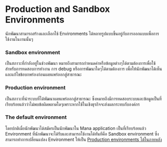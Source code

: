 # Production and Sandbox Environments
นักพัฒนาสามารถสร้างและเลือกใช้ Environments ได้หลายรูปแบบขึ้นอยู่กับการออกแบบเพื่อการใช้งานในงานนั้นๆ

### Sandbox environment
เป็นสภาวะที่กำลังอยู่ในช่วงพัฒนา หมายถึงสามารถกำหนดค่าหรือข้อมูลต่างๆได้ตามต้องการเพื่อใช้สำหรับการทดสอบการทำงาน การ debug หรือการพัฒนาใดๆได้ตามต้องการ เพื่อให้นักพัฒนาได้เห็นและแก้ไขข้อบกพร่องก่อนเผยแพร่ออกสู่สาธารณะ

### Production environment
เป็นสภาวะที่นำระบบที่ได้พัฒนาเผยแพร่ออกสู่สาธารณะ ซึ่งหมายถึงมีการทดสอบระบบและข้อมูลเป็นที่เรียบร้อยแล้วว่าไม่พบข้อผิดพลาดใดๆเพราะหากใช้ในเชิงธุรกิจจะส่งผลกระทบกับองค์กร

### The default environment
โดยปกติเมื่อนักพัฒนาได้สมัครเป็นนักพัฒนาใน Mana application เป็นที่เรียบร้อยแล้ว Environment ที่นักพัฒนาจะได้รับและสามารถใช้งานได้ทันทีคือ Sandbox environment ซึ่งสามารถทำการเปลี่ยนแปลง Environment ให้เป็น [Production environments ได้ในภายหลัง](../Quickstarts/stepUpgrade_tier.md)